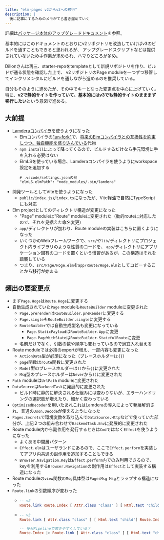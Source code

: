 ```yaml
---
title: "elm-pages v2からv3への移行"
description: |
  後に記事にするためのメモがてら書き溜めていく
---
```


詳細は[パッケージ本体のアップグレードドキュメント](https://github.com/dillonkearns/elm-pages/blob/master/docs/3.0-upgrade-notes.md)を参照。

基本的にはこのドキュメントのとおりにv2リポジトリを改造していけばv3のビルドを通すこともできると思われるが、
アップグレードスクリプトなどは提供されていないため手作業が求められ、ハマりどころが多め。

Dillonさんは再三、starter-repoをtemplateとして新規リポジトリを作り、ビルドが通る状態を確認した上で、
v2リポジトリのPage moduleを一つずつ移管してインクリメンタルにビルドを通しながら進めるのを推奨している。

自分もそのように進めたが、その中でキーとなった変更点を中心に上げていく。
特に、**v2で静的サイトを作っていて、基本的にはv3でも静的サイトのまままず移行したい**という意図で進める。

## 大前提

- [Lamderaコンパイラ](https://lamdera.com/)を使うようになった
  - Elmコンパイラの["un-fork"](https://dashboard.lamdera.app/releases/open-source-compiler)で、[将来のElmコンパイラとの互換性を約束しつつ、独自機能を盛り込んでいる](https://dashboard.lamdera.app/docs/differences)代物
  - `npm install`によって降ってくるので、ビルドするだけなら手元環境に手を入れる必要はない
  - ElmLSを使っている場合、Lamderaコンパイラを使うようにworkspace設定を追加する
    ```jsonc
    # .vscode/settings.jsonの例
    "elmLS.elmPath": "node_modules/.bin/lamdera"
    ```
- 開発ツールとしてViteを使うようになった
  - `public/index.js`が`index.ts`になったが、Vite軽油で自然にTypeScriptにも対応
- Elm projectとしてのディレクトリ構造が変更になった
  - "Page" moduleは"Route" moduleに変更された（動的routeに対応したので、それを見据えた命名変更）
  - `app/`ディレクトリが加わり、Route moduleの実装はこちらに置くようになった
  - いくつかのWebフレームワークで、`src/`や`lib/`ディレクトリにプロジェクト内ライブラリのような性質のコードを、
    `app/`ディレクトリにアプリケーション固有のコードを置くという慣習があるが、この構造はそれを踏襲している
  - つまり、`src/Page/Hoge.elm`を`app/Route/Hoge.elm`としてコピーすることから移行が始まる

## 頻出の要変更点

- まず`Page.Hoge`は`Route.Hoge`に変更する
- 自動生成されていた`Page` moduleも`RouteBuilder` moduleに変更された
  - `Page.prerender`は`RouteBuilder.preRender`に変更する
  - `Page.single`も`RouteBuilder.single`に変更する
  - `RouteBuilder`では自動生成型名も変更になっている
    - `Page.StaticPayload`は`RouteBuilder.App`に変更
    - `Page.PageWithState`は`RouteBuilder.StatefulRoute`に変更
  - 名前だけでなく、引数の数や順序も変わっているので適宜入れ替える
- Route moduleでは必須のexportが増え、一部内容も変更になった
  - `ActionData`型が必須になった（プレースホルダーは`{}`）
  - `page`関数は`route`関数に変更された
  - `Model`型のプレースホルダーは`()`から`{}`に変更された
  - `Msg`型のプレースホルダーは`Never`から`()`に変更された
- `Path` moduleは`UrlPath` moduleに変更された
- `DataSource`は`BackendTask`に発展的に変更された
  - ビルド時に静的に解決される仕組みには変わりないが、エラーハンドリングの選択肢が増えたり、細かく変わっている
- `OptimizedDecoder`を用いたあれこれはLamderaの導入によって発展解消され、普通の`Json.Decode`が使えるようになった
- `Pages.Secrets`で環境変数を取り込んで`DataSource.Http`などで使っていた部分が、上記２つの組み合わせで`BackendTask.Env`に発展的に変更された
- Route module内から副作用を発行するときは`Cmd`ではなく`Effect`を使うようになった
  - よくある中間層パターン
  - `Effect.elm`はユーザランドにあるので、ここで`Effect.perform`を実装してアプリ内共通の副作用を追加することもできる
  - `Browser.Navigation.Key`は`Effect.perform`内でのみ利用できるので、keyを利用する`Browser.Navigation`の副作用は`Effect`として実装する構造になった
- Route moduleの`view`関数の`Msg`具体型は`PagesMsg Msg`とラップする構造になった
- `Route.link`の引数順序が変わった
  - ```elm
    -- v2
    Route.link Route.Index [ Attr.class "class" ] [ Html.text "child"]
    ```
  - ```elm
    -- v3
    Route.link [ Attr.class "class" ] [ Html.text "child"] Route.Index

    -- 多分Pipelineで書きやすくしている？
    Route.Index |> Route.link [ Attr.class "class" ] [ Html.text "child"]
    ```
